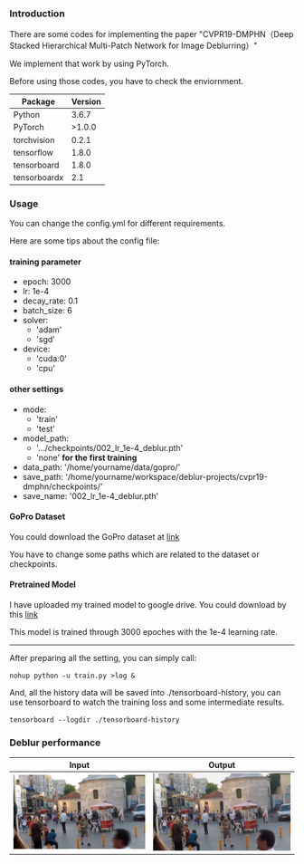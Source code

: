 ### Introduction
There are some codes for implementing the paper "CVPR19-DMPHN（Deep Stacked Hierarchical Multi-Patch Network for Image Deblurring）"

We implement that work by using PyTorch.

Before using those codes, you have to check the enviornment.

|Package| Version|
|---|---|
|Python|3.6.7|
|PyTorch|>1.0.0|
|torchvision|0.2.1|
|tensorflow|1.8.0|
|tensorboard|1.8.0|
|tensorboardx|2.1|


### Usage

You can change the config.yml for different requirements.

Here are some tips about the config file:

#### training parameter
- epoch: 3000
- lr: 1e-4  
- decay_rate: 0.1
- batch_size: 6
- solver: 
    - 'adam'
    - 'sgd'
- device: 
    - 'cuda:0'
    - 'cpu'

#### other settings
- mode: 
    - 'train'
    - 'test'
- model_path: 
    - '.../checkpoints/002_lr_1e-4_deblur.pth'
    - 'none' **for the first training**
- data_path: '/home/yourname/data/gopro/'
- save_path: '/home/yourname/workspace/deblur-projects/cvpr19-dmphn/checkpoints/'
- save_name: '002_lr_1e-4_deblur.pth'

#### GoPro Dataset

You could download the GoPro dataset at [link](https://github.com/SeungjunNah/DeepDeblur_release)

You have to change some paths which are related to the dataset or checkpoints.


#### Pretrained Model

I have uploaded my trained model to google drive. You could download by this [link](https://drive.google.com/file/d/1PqPwEmEru5NJcbEub6qd5ErDGrRdCKVx/view?usp=sharing)

This model is trained through 3000 epoches with the 1e-4 learning rate.

-------

After preparing all the setting, you can simply call:
```shell
nohup python -u train.py >log &
```

And, all the history data will be saved into ./tensorboard-history, you can use tensorboard to watch the training loss and some intermediate results.
```
tensorboard --logdir ./tensorboard-history
```

### Deblur performance

|Input|Output|
|---|---|
|![](./asset/input.png)|![](./asset/output.png)|
